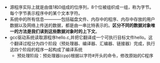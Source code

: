 - 源程序实际上就是由值1和0组成的位序列，8个位被组织成一组，称为字节。每个字节表示程序中的某个文本字符。
- 系统中的所有信息————包括磁盘文件、内存中的程序、内存中存放的用户数据以及网络上传送的数据，都是由一串比特表示的。**区分不同的数据对象唯一的方法是我们读到这些数据对象时的上下文**。
- gcc驱动系统读取源程序hello.c,并把它翻译成一个可执行目标文件hello。这个翻译过程分为四个阶段（预处理器、编译器、汇编器、链接器）完成，执行这四个阶段的程序一起构成了编译系统
  - 预处理阶段：预处理器(cpp)根据以字符#开头的命令，修改原始的C程序